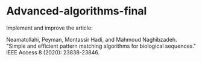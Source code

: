 # Advanced-algorithms-final

Implement and improve the article:

Neamatollahi, Peyman, Montassir Hadi, and Mahmoud Naghibzadeh. "Simple and efficient pattern matching algorithms for biological sequences." IEEE Access 8 (2020): 23838-23846.
